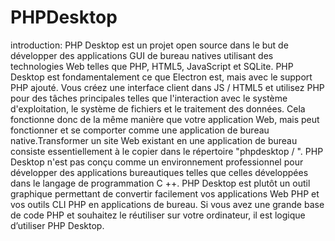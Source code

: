 # PHPDesktop

introduction:
PHP Desktop est un projet open source dans le but de développer des applications GUI de bureau natives utilisant des technologies Web 
telles que PHP, HTML5, JavaScript et SQLite. PHP Desktop est fondamentalement ce que Electron est, mais avec le support PHP ajouté.
Vous créez une interface client dans JS / HTML5 et utilisez PHP pour des tâches principales telles que l'interaction avec le système
d'exploitation, le système de fichiers et le traitement des données. Cela fonctionne donc de la même manière que votre application Web,
mais peut fonctionner et se comporter comme une application de bureau native.Transformer un site Web existant en une application de 
bureau consiste essentiellement à le copier dans le répertoire "phpdesktop / ".
PHP Desktop n'est pas conçu comme un environnement professionnel pour développer des applications bureautiques telles que celles
développées dans le langage de programmation C ++. PHP Desktop est plutôt un outil graphique permettant de convertir facilement vos 
applications Web PHP et vos outils CLI PHP en applications de bureau. Si vous avez une grande base de code PHP et souhaitez le réutiliser 
sur votre ordinateur, il est logique d’utiliser PHP Desktop.
